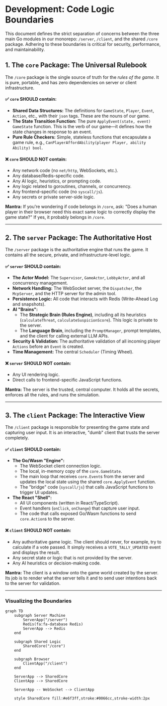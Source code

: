 # Development: Code Logic Boundaries

This document defines the strict separation of concerns between the three main Go modules in our monorepo: `/server`, `/client`, and the shared `/core` package. Adhering to these boundaries is critical for security, performance, and maintainability.

## 1. The `core` Package: The Universal Rulebook

The `/core` package is the single source of truth for the *rules of the game*. It is pure, portable, and has zero dependencies on server or client infrastructure.

#### **✅ `core` SHOULD contain:**

*   **Shared Data Structures:** The definitions for `GameState`, `Player`, `Event`, `Action`, etc., with their `json` tags. These are the nouns of our game.
*   **The State Transition Function:** The pure `ApplyEvent(state, event) GameState` function. This is the verb of our game—it defines how the state changes in response to an event.
*   **Pure Rule Checkers:** Simple, stateless functions that encapsulate a game rule, e.g., `CanPlayerAffordAbility(player Player, ability Ability) bool`.

#### **❌ `core` SHOULD NOT contain:**

*   Any network code (no `net/http`, WebSockets, etc.).
*   Any database/Redis-specific code.
*   Any AI logic, heuristics, or prompting code.
*   Any logic related to goroutines, channels, or concurrency.
*   Any frontend-specific code (no `syscall/js`).
*   Any secrets or private server-side logic.

**Mantra:** If you're wondering if code belongs in `/core`, ask: "Does a human player in their browser need this exact same logic to correctly display the game state?" If yes, it probably belongs in `/core`.

---

## 2. The `server` Package: The Authoritative Host

The `/server` package is the authoritative engine that runs the game. It contains all the secure, private, and infrastructure-level logic.

#### **✅ `server` SHOULD contain:**

*   **The Actor Model:** The `Supervisor`, `GameActor`, `LobbyActor`, and all concurrency management.
*   **Network Handling:** The WebSocket server, the `Dispatcher`, the `McpServer`, and the HTTP server for the admin tool.
*   **Persistence Logic:** All code that interacts with Redis (Write-Ahead Log and snapshots).
*   **AI "Brains":**
    *   The **Strategic Brain (Rules Engine)**, including all its heuristics (`calculateThreat`, `calculateSuspicionScore`). This logic is private to the server.
    *   The **Language Brain**, including the `PromptManager`, prompt templates, and the client for calling external LLM APIs.
*   **Security & Validation:** The authoritative validation of all incoming player `Actions` before an `Event` is created.
*   **Time Management:** The central `Scheduler` (Timing Wheel).

#### **❌ `server` SHOULD NOT contain:**

*   Any UI rendering logic.
*   Direct calls to frontend-specific JavaScript functions.

**Mantra:** The server is the trusted, central computer. It holds all the secrets, enforces all the rules, and runs the simulation.

---

## 3. The `client` Package: The Interactive View

The `/client` package is responsible for presenting the game state and capturing user input. It is an interactive, "dumb" client that trusts the server completely.

#### **✅ `client` SHOULD contain:**

*   **The Go/Wasm "Engine":**
    *   The WebSocket client connection logic.
    *   The local, in-memory copy of the `core.GameState`.
    *   The main loop that receives `core.Event`s from the server and updates the local state using the shared `core.ApplyEvent` function.
    *   The "bridge" code (`syscall/js`) that calls JavaScript functions to trigger UI updates.
*   **The React "Shell":**
    *   All UI components (written in React/TypeScript).
    *   Event handlers (`onClick`, `onChange`) that capture user input.
    *   The code that calls exposed Go/Wasm functions to send `core.Action`s to the server.

#### **❌ `client` SHOULD NOT contain:**

*   Any authoritative game logic. The client should never, for example, try to calculate if a vote passed. It simply receives a `VOTE_TALLY_UPDATED` event and displays the result.
*   Any secret state or logic that is not provided by the server.
*   Any AI heuristics or decision-making code.

**Mantra:** The client is a window onto the game world created by the server. Its job is to render what the server tells it and to send user intentions back to the server for validation.

---

### **Visualizing the Boundaries**

```mermaid
graph TD
    subgraph Server Machine
        ServerApp("/server")
        Redis(fa:fa-database Redis)
        ServerApp --> Redis
    end

    subgraph Shared Logic
        SharedCore("/core")
    end

    subgraph Browser
        ClientApp("/client")
    end

    ServerApp --> SharedCore
    ClientApp --> SharedCore

    ServerApp -- WebSocket --> ClientApp

    style SharedCore fill:#e6f3ff,stroke:#0066cc,stroke-width:2px
```